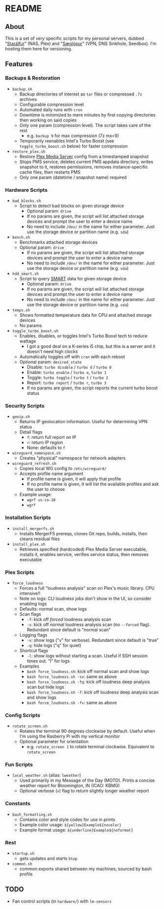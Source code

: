 # README
## About
This is a set of _very_ specific scripts for my personal servers, dubbed "[Starálfur](https://www.youtube.com/watch?v=7fEUUnXDnbk)" (NAS, Plex) and "[Sæglópur](https://www.youtube.com/watch?v=TFHCWZh0_Co)" (VPN, DNS Sinkhole, Seedbox). I'm hosting them here for versioning.

## Features
### Backups & Restoration
- `backup.sh`
  - Backup directories of interest as `tar` files or compressed `.7z` archives
  - Configurable compression level
  - Automated daily runs with `cron`
  - Downtime is minimized to mere minutes by first copying directories then working on said copies
  - Only one param (compression level). The script takes care of the rest
    - e.g. `backup 9` for max compression (7z mx=9)
  - Temporarily reenables Intel's Turbo Boost (see `toggle_turbo_boost.sh` below) for faster compression
- `restore_plex.sh`
  - Restore [Plex Media Server](https://support.plex.tv/articles/200288286-what-is-plex/) config from a timestamped snapshot
  - Stops PMS service, deletes current PMS appdata directory, writes snapshot to it, restores permissions, removes instance-specific cache files, then restarts PMS
  - Only one param (datetime / snapshot name) required

### Hardware Scripts
- `bad_blocks.sh`
  - Script to detect bad blocks on given storage device
    - Optional param: `drive`
    - If no params are given, the script will list attached storage devices and prompt the user to enter a device name
    - No need to include `/dev/` in the name for either parameter. Just use the storage device or partition name (e.g. `sda`)
- `bench.sh`
  - Benchmarks attached storage devices
  - Optional param: `drive`
    - If no params are given, the script will list attached storage devices and prompt the user to enter a device name
    - No need to include `/dev/` in the name for either parameter. Just use the storage device or partition name (e.g. `sda`)
- `hdd_smart.sh`
  - Script to query [SMART](https://en.wikipedia.org/wiki/Self-Monitoring,_Analysis_and_Reporting_Technology) data for given storage device
    - Optional param: `drive`
    - If no params are given, the script will list attached storage devices and prompt the user to enter a device name
    - No need to include `/dev/` in the name for either parameter. Just use the storage device or partition name (e.g. `sda`)
- `temps.sh`
  - Shows formatted temperature data for CPU and attached storage devices
  - No params
- `toggle_turbo_boost.sh`
  - Enables, disables, or toggles Intel's Turbo Boost tech to reduce wattage
    - I got a good deal on a K-series i5 chip, but this is a server and it doesn't need high clocks
  - Automatically toggles off with `cron` with each reboot
  - Optional param: `desired_state`
    - Disable: `turbo disable` / `turbo d` / `turbo 0`
    - Enable: `turbo enable` / `turbo e`, `turbo 1`
    - Toggle: `turbo toggle` / `turbo t` / `turbo 2`
    - Report: `turbo report` / `turbo r`, `turbo 3`
    - If no params are given, the script reports the current turbo boost status

### Security Scripts
- `geoip.sh`
  - Returns IP geolocation information. Useful for determining VPN status
  - Detail flags
    - `f`: return full report on IP
    - `r`: return IP region
    - None: defaults to `f`
- `wireguard_namespace.sh`
  - Creates "physical" namespace for network adapters
- `wireguard_refresh.sh`
  - Copies local WG config to `/etc/wireguard/`
  - Accepts profile name argument
    - If profile name is given, it will apply that profile
    - If no profile name is given, it will list the available profiles and ask the user to choose
  - Example usage:
    - `wgrf us-co-10`
    - `wgrf`

### Installation Scripts
- `install_mergerfs.sh`
  - Installs MergerFS prereqs, clones Git repo, builds, installs, then cleans residual files
- `install_plex.sh`
  - Retrieves specified (hardcoded) Plex Media Server executable, installs it, enables service, verifies service status, then removes executable

### Plex Scripts
- `force_loudness`
  - Forces a full "loudness analysis" scan on Plex's music library. CPU intensive!!
  - Note on logs: CLI loudness jobs don't show in the UI, so consider enabling logs
  - Defaults: normal scan, show logs
  - Scan flags
    - `-f`: kick off _forced_ loudness analysis scan
    - `-s`: kick off _normal_ loudness analysis scan (no `--forced` flag). Redundant since default is "normal scan"
  - Logging flags
    - `-v`: show logs ("v" for verbose). Redundant since default is "true"
    - `-q`: hide logs ("q" for quiet)
  - Shortcut flags
    - `-l`: show logs without starting a scan. Useful if SSH session times out. "l" for logs
  - Examples
    - `bash force_loudness.sh`: kick off normal scan and show logs
    - `bash force_loudness.sh -sv`: same as above
    - `bash force_loudness.sh -fq`: kick off loudness deep analysis scan but hide logs
    - `bash force_loudness.sh -f`: kick off loudness deep analysis scan and show logs
    - `bash force_loudness.sh -fv`: same as above

### Config Scripts
- `rotate_screen.sh`
  - Rotates the terminal 90 degrees clockwise by default. Useful when I'm using the Rasberry Pi with my vertical monitor
  - Optional parameter for orientation
    - e.g. `rotate_screen 1` to rotate terminal clockwise. Equivalent to `rotate_screen`

### Fun Scripts
- `local_weather.sh` (alias: `lweather`)
  - Used primarily in my Message of the Day (MOTD). Prints a concise weather report for Bloomington, IN (ICAO: KBMG)
  - Optional verbose (`v`) flag to return slightly longer weather report

### Constants
- `bash_formatting.sh`
  - Contains color and style codes for use in prints
  - Example color usage: `${yellow}Example${nocolor}`
  - Example format usage: `${underline}Example${noformat}`

### Rest
- `startup.sh`
  - gets updates and starts `btop`
- `common.sh`
  - common exports shared between my machines, sourced by bash profile

## TODO
- Fan control scripts (in `hardware/`) with `lm-sensors`
